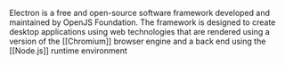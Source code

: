 Electron is a free and open-source software framework developed and maintained by OpenJS Foundation. The framework is designed to create desktop applications using web technologies that are rendered using a version of the [[Chromium]] browser engine and a back end using the [[Node.js]] runtime environment